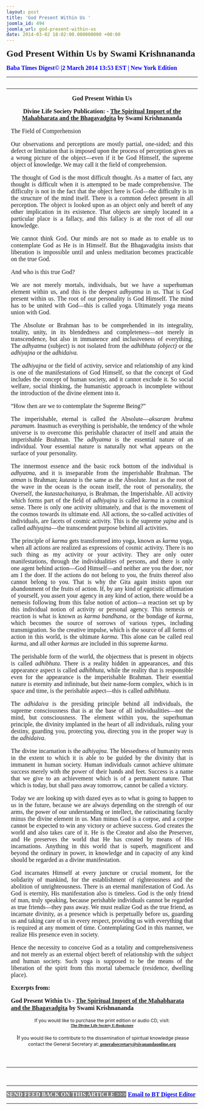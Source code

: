 ```yaml
---
layout: post
title: 'God Present Within Us '
joomla_id: 494
joomla_url: god-present-within-us
date: 2014-03-02 18:02:00.000000000 +00:00
---
```

<p style="margin-left: 0.5in; text-indent: -0.5in;"><span style="font-size: 18pt; font-family: book antiqua,palatino;"><strong><strong><span style="line-height: 115%;"><strong><span style="line-height: 115%;"><strong><span style="line-height: 115%;"><strong><span style="line-height: 115%;">God Present Within Us by Swami Krishnananda</span></strong></span></strong></span></strong></span></strong></strong></span></p>
<p style="text-align: justify;"><strong><span style="font-family: book antiqua,palatino; font-size: 12pt; color: #3366ff;"><span style="line-height: 115%;"><span style="color: #0000ff;">Baba Times Digest© |2 March 2014 13:53 EST | New York Edition</span><br /></span></span></strong></p>
<hr />
<div>
<table align="left" cellpadding="0" cellspacing="0" vspace="0" hspace="0">
<tbody>
<tr>
<td style="padding: 0in 9pt;" align="left" valign="top">
<p style="text-align: center;" align="center"><span style="font-size: 12pt; font-family: book antiqua,palatino;"><strong>God Present Within Us</strong></span></p>
<p style="text-align: center;" align="center"><span style="font-size: 12pt; font-family: book antiqua,palatino;"><strong>Divine Life Society Publication: - </strong><a href="http://www.swami-krishnananda.org/maha/maha_11.html"><strong>The Spiritual Import of the Mahabharata and the Bhagavadgita</strong></a><strong> by Swami Krishnananda</strong></span></p>
<p style="text-align: justify;"><span style="font-size: 12pt; font-family: book antiqua,palatino;">The Field of Comprehension</span></p>
<p style="text-align: justify;"><span style="font-size: 12pt; font-family: book antiqua,palatino;">Our observations and perceptions are mostly partial, one-sided; and this defect or limitation that is imposed upon the process of perception gives us a wrong picture of the object—even if it be God Himself, the supreme object of knowledge. We may call it the field of comprehension.</span></p>
<p style="text-align: justify;"><span style="font-size: 12pt; font-family: book antiqua,palatino;">The thought of God is the most difficult thought. As a matter of fact, any thought is difficult when it is attempted to be made comprehensive. The difficulty is not in the fact that the object here is God—the difficulty is in the structure of the mind itself. There is a common defect present in all perception. The object is looked upon as an object only and bereft of any other implication in its existence. That objects are simply located in a particular place is a fallacy, and this fallacy is at the root of all our knowledge.</span></p>
<p style="text-align: justify;"><span style="font-size: 12pt; font-family: book antiqua,palatino;">We cannot think God. Our minds are not so made as to enable us to contemplate God as He is in Himself. But the Bhagavadgita insists that liberation is impossible until and unless meditation becomes practicable on the true God.</span></p>
<p style="text-align: justify;"><span style="font-size: 12pt; font-family: book antiqua,palatino;">And who is this true God?</span></p>
<p style="text-align: justify;"><span style="font-size: 12pt; font-family: book antiqua,palatino;">We are not merely mortals, individuals, but we have a superhuman element within us, and this is the deepest <em>adhyatma</em> in us. That is God present within us. The root of our personality is God Himself. The mind has to be united with God—this is called yoga. Ultimately yoga means union with God.</span></p>
<p style="text-align: justify;"><span style="font-size: 12pt; font-family: book antiqua,palatino;">The Absolute or Brahman has to be comprehended in its integrality, totality, unity, in its blendedness and completeness—not merely in transcendence, but also in immanence and inclusiveness of everything. The <em>adhyatma</em> (subject) is not isolated from the <em>adhibhuta (object)</em> or the <em>adhiyajna</em> or the <em>adhidaiva. </em></span></p>
<p style="text-align: justify;"><span style="font-size: 12pt; font-family: book antiqua,palatino;">The <em>adhiyajna</em> or the field of activity, service and relationship of any kind is one of the manifestations of God Himself, so that the concept of God includes the concept of human society, and it cannot exclude it. So social welfare, social thinking, the humanistic approach is incomplete without the introduction of the divine element into it.</span></p>
<p style="text-align: justify;"><span style="font-size: 12pt; font-family: book antiqua,palatino;">“How then are we to contemplate the Supreme Being?”</span></p>
<p style="text-align: justify;"><span style="font-size: 12pt; font-family: book antiqua,palatino;">The imperishable, eternal is called the Absolute—<em>aksaram brahma paramam</em>. Inasmuch as everything is perishable, the tendency of the whole universe is to overcome this perishable character of itself and attain the imperishable Brahman. The <em>adhyatma</em> is the essential nature of an individual<em>.</em> Your essential nature is naturally not what appears on the surface of your personality.</span></p>
<p style="text-align: justify;"><span style="font-size: 12pt; font-family: book antiqua,palatino;">The innermost essence and the basic rock bottom of the individual is <em>adhyatma</em>, and it is inseparable from the imperishable Brahman. The <em>atman</em> is Brahman; <em>kutasta</em> is the same as the Absolute. Just as the root of the wave in the ocean is the ocean itself, the root of personality, the Overself, the <em>kutastachaitanya</em>, is Brahman, the Imperishable. All activity which forms part of the field of <em>adhiyajna</em> is called <em>karma</em> in a cosmical sense. There is only one activity ultimately, and that is the movement of the cosmos towards its ultimate end. All actions, the so-called activities of individuals, are facets of cosmic activity. This is the supreme <em>yajna</em> and is called <em>adhiyajna</em>—the transcendent purpose behind all activities.</span></p>
<p style="text-align: justify;"><span style="font-size: 12pt; font-family: book antiqua,palatino;">The principle of <em>karma</em> gets transformed into yoga, known as <em>karma</em> yoga, when all actions are realized as expressions of cosmic activity. There is no such thing as my activity or your activity. They are only outer manifestations, through the individualities of persons, and there is only one agent behind action—God Himself—and neither are you the doer, nor am I the doer. If the actions do not belong to you, the fruits thereof also cannot belong to you. That is why the Gita again insists upon our abandonment of the fruits of action. If, by any kind of egotistic affirmation of yourself, you assert your agency in any kind of action, there would be a nemesis following from this false notion of action—a reaction set up by this individual notion of activity or personal agency. This nemesis or reaction is what is known as <em>karma bandhana</em>, or the bondage of <em>karma</em>, which becomes the source of sorrows of various types, including transmigration. So the creative impulse, which is the source of all forms of action in this world, is the ultimate <em>karma</em>. This alone can be called real <em>karma</em>, and all other <em>karmas</em> are included in this supreme <em>karma</em>.</span></p>
<p style="text-align: justify;"><span style="font-size: 12pt; font-family: book antiqua,palatino;">The perishable form of the world, the objectness that is present in objects is called <em>adhibhuta</em>. There is a reality hidden in appearances, and this appearance aspect is called <em>adhibhuta</em>, while the reality that is responsible even for the appearance is the imperishable Brahman. Their essential nature is eternity and infinitude, but their name-form complex, which is in space and time, is the perishable aspect—this is called <em>adhibhuta</em>.</span></p>
<p style="text-align: justify;"><span style="font-size: 12pt; font-family: book antiqua,palatino;">The <em>adhidaiva</em> is the presiding principle behind all individuals, the supreme consciousness that is at the base of all individualities—not the mind, but consciousness. The element within you, the superhuman principle, the divinity implanted in the heart of all individuals, ruling your destiny, guarding you, protecting you, directing you in the proper way is the <em>adhidaiva</em>.</span></p>
<p style="text-align: justify;"><span style="font-size: 12pt; font-family: book antiqua,palatino;">The divine incarnation is the <em>adhiyajna</em>. The blessedness of humanity rests in the extent to which it is able to be guided by the divinity that is immanent in human society. Human individuals cannot achieve ultimate success merely with the power of their hands and feet. Success is a name that we give to an achievement which is of a permanent nature. That which is today, but shall pass away tomorrow, cannot be called a victory.</span></p>
<p style="text-align: justify;"><span style="font-size: 12pt; font-family: book antiqua,palatino;">Today we are looking up with dazed eyes as to what is going to happen to us in the future, because we are always depending on the strength of our arms, the power of our understanding or intellect, the ratiocinating faculty minus the divine element in us. Man minus God is a corpse, and a corpse cannot be expected to win any victory or achieve success. God creates the world and also takes care of it. He is the Creator and also the Preserver, and He preserves the world that He has created by means of His incarnations. Anything in this world that is superb, magnificent and beyond the ordinary in power, in knowledge and in capacity of any kind should be regarded as a divine manifestation.</span></p>
<p style="text-align: justify;"><span style="font-size: 12pt; font-family: book antiqua,palatino;">God incarnates Himself at every juncture or crucial moment, for the solidarity of mankind, for the establishment of righteousness and the abolition of unrighteousness. There is an eternal manifestation of God. As God is eternity, His manifestation also is timeless. God is the only friend of man, truly speaking, because perishable individuals cannot be regarded as true friends—they pass away. We must realize God as the true friend, as incarnate divinity, as a presence which is perpetually before us, guarding us and taking care of us in every respect, providing us with everything that is required at any moment of time. Contemplating God in this manner, we realize His presence even in society.</span></p>
<p style="text-align: justify;"><span style="font-size: 12pt; font-family: book antiqua,palatino;">Hence the necessity to conceive God as a totality and comprehensiveness and not merely as an external object bereft of relationship with the subject and human society. Such yoga is supposed to be the means of the liberation of the spirit from this mortal tabernacle (residence, dwelling place).</span></p>
<p><span style="font-size: 12pt; font-family: book antiqua,palatino;"><strong>Excerpts from:</strong></span></p>
<span style="font-size: 12pt; font-family: book antiqua,palatino;"><strong><span style="line-height: 115%;">God Present Within Us -</span></strong><span style="line-height: 115%;"> <a href="http://www.swami-krishnananda.org/maha/maha_11.html"><strong><span style="line-height: 115%;">The Spiritual Import of the Mahabharata and the Bhagavadgita</span></strong></a></span><strong><span style="line-height: 115%;"> by Swami Krishnananda</span></strong></span><br />
<p style="text-align: center;" align="center"><span style="font-size: 9pt;">If you would like to purchase the print edition or audio CD, visit:</span> <br /> <strong><span style="font-family: 'Arial Narrow','sans-serif'; font-size: 8pt;"><a href="http://www.dlshq.org/cgi-bin/store/commerce.cgi?category=krishnananda&amp;cart_id=1394930528.401">The Divine Life Society E-Bookstore</a></span></strong></p>
<p style="text-align: center;" align="center">&nbsp;I<span style="font-size: 9pt;">f you would like to contribute to the dissemination of spiritual knowledge please contact the General Secretary at:</span><strong><span style="font-family: 'Calibri','sans-serif'; font-size: 9pt; line-height: 115%;"><a href="mailto:generalsecretary@sivanandaonline.org"> </a><a href="mailto:generalsecretary@sivanandaonline.org">generalsecretary@sivanandaonline.org</a></span></strong></p>
<p>&nbsp;</p>
</td>
</tr>
</tbody>
</table>
</div>
<p>&nbsp;</p>
<hr />
<p><span style="font-family: book antiqua,palatino; font-size: 12pt;"><span style="color: #0000ff;"><span style="color: #0000ff;"><span style="font-size: 11pt; line-height: 115%; font-family: 'Book Antiqua','serif';"><strong><span style="font-family: book antiqua,palatino; font-size: 12pt; color: #3366ff;"><span style="line-height: 115%;"><span style="color: #000000;"><span style="background-color: #808080; color: #ffffff;">SEND FEED BACK ON THIS ARTICLE &gt;&gt;&gt;</span> <a href="mailto:thebabatimes@gmail.com"><span style="color: #0000ff;"><span style="color: #0000ff;">Email to BT Digest Editor</span></span></a><br /></span></span></span></strong></span></span></span></span></p>
<hr />
<p>&nbsp;</p>
